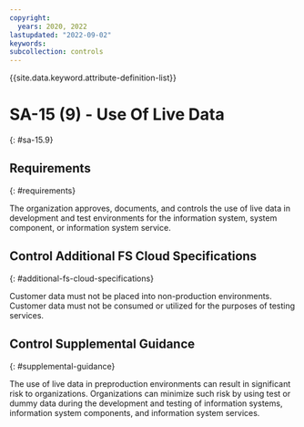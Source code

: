 ```yaml
---
copyright:
  years: 2020, 2022
lastupdated: "2022-09-02"
keywords: 
subcollection: controls
---
```



{{site.data.keyword.attribute-definition-list}}


# SA-15 (9) - Use Of Live Data
{: #sa-15.9}

## Requirements
{: #requirements}

The organization approves, documents, and controls the use of live data in development and test environments for the information system, system component, or information system service.

## Control Additional FS Cloud Specifications
{: #additional-fs-cloud-specifications}

Customer data must not be placed into non-production environments.  Customer data must not be consumed or utilized for the purposes of testing services.

## Control Supplemental Guidance
{: #supplemental-guidance}

The use of live data in preproduction environments can result in significant risk to organizations. Organizations can minimize such risk by using test or dummy data during the development and testing of information systems, information system components, and information system services.


